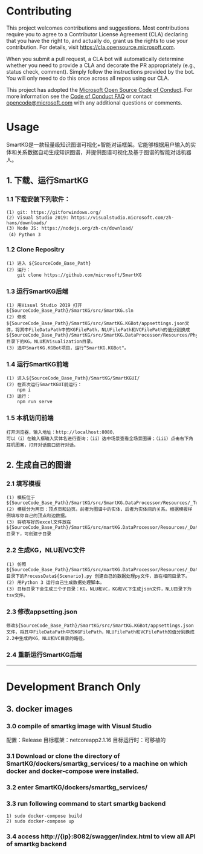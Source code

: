 # Contributing

This project welcomes contributions and suggestions.  Most contributions require you to agree to a
Contributor License Agreement (CLA) declaring that you have the right to, and actually do, grant us
the rights to use your contribution. For details, visit https://cla.opensource.microsoft.com.

When you submit a pull request, a CLA bot will automatically determine whether you need to provide
a CLA and decorate the PR appropriately (e.g., status check, comment). Simply follow the instructions
provided by the bot. You will only need to do this once across all repos using our CLA.

This project has adopted the [Microsoft Open Source Code of Conduct](https://opensource.microsoft.com/codeofconduct/).
For more information see the [Code of Conduct FAQ](https://opensource.microsoft.com/codeofconduct/faq/) or
contact [opencode@microsoft.com](mailto:opencode@microsoft.com) with any additional questions or comments.


# Usage

SmartKG是一款轻量级知识图谱可视化+智能对话框架。它能够根据用户输入的实体和关系数据自动生成知识图谱，并提供图谱可视化及基于图谱的智能对话机器人。

## 1. 下载、运行SmartKG

### 1.1 下载安装下列软件： 

	(1) git: https://gitforwindows.org/
	(2) Visual Studio 2019: https://visualstudio.microsoft.com/zh-hans/downloads/ 	
	(3) Node JS: https://nodejs.org/zh-cn/download/
	（4) Python 3

### 1.2 Clone Repositry

	(1) 进入 ${SourceCode_Base_Path}
	(2) 运行：
		git clone https://github.com/microsoft/SmartKG

### 1.3 运行SmartKG后端
	
	(1) 用Visual Studio 2019 打开 ${SourceCode_Base_Path}/SmartKG/src/SmartKG.sln
	(2) 修改${SourceCode_Base_Path}/SmartKG/src/SmartKG.KGBot/appsettings.json文件，将其中FileDataPath中的KGFilePath，NLUFilePath和VCFilePath的值分别换成${SourceCode_Base_Path}/SmartKG/src/SmartKG.DataProcessor/Resources/Physics2目录下的KG，NLU和Visualization目录。
	(3) 选中SmartKG.KGBot项目，运行“SmartKG.KGBot"。

### 1.4 运行SmartKG前端

	(1) 进入${SourceCode_Base_Path}/SmartKG/SmartKGUI/
	(2) 在首次运行SmartKGUI前运行：
		npm i
	(3) 运行：
		npm run serve

### 1.5 本机访问前端

	打开浏览器，输入地址：http://localhost:8080，
	可以（i）在输入框输入实体名进行查询；（ii）选中场景查看全场景图谱；（iii）点击右下角耳机图案，打开对话窗口进行对话。

## 2. 生成自己的图谱

### 2.1 填写模板

	(1) 模板位于 ${SourceCode_Base_Path}/SmartKG/src/SmartKG.DataProcessor/Resources/_Template/SmartKG_KGDesc_Template.xlsx
	(2) 模板分为两页：顶点页和边页。前者为图谱中的实体，后者为实体间的关系。根据模板样例填写你自己的顶点和边数据。
	(3) 将填写好的excel文件放在${SourceCode_Base_Path}/SmartKG/src/martKG.DataProcessor/Resources/_DataPreProcess/excel/目录下，可创建子目录

### 2.2 生成KG，NLU和VC文件

	(1) 仿照${SourceCode_Base_Path}/SmartKG/src/martKG.DataProcessor/Resources/_DataPreProcess/scripts/目录下的ProcessData${Scenario}.py 创建自己的数据处理py文件，放在相同目录下。
	(2) 用Python 3 运行自己生成数据处理脚本。
	(3) 目标目录下会生成三个子目录：KG，NLU和VC，KG和VC下生成json文件，NLU目录下为tsv文件。

### 2.3 修改appsetting.json

	修改${SourceCode_Base_Path}/SmartKG/src/SmartKG.KGBot/appsettings.json文件，将其中FileDataPath中的KGFilePath，NLUFilePath和VCFilePath的值分别换成2.2中生成的KG，NLU和VC目录的路径。

### 2.4 重新运行SmartKG后端

-----------------

# Development Branch Only

## 3. docker images

### 3.0 compile of smartkg image with Visual Studio

配置：Release
目标框架：netcoreapp2.1.16
目标运行时：可移植的

### 3.1 Download or clone the directory of SmartKG/dockers/smartkg_services/ to a machine on which docker and docker-compose were installed.

### 3.2 enter SmartKG/dockers/smartkg_services/ 

### 3.3 run following command to start smartkg backend  
	1) sudo docker-compose build
	2) sudo docker-compose up

### 3.4 access http://{ip}:8082/swagger/index.html to view all API of smartkg backend


